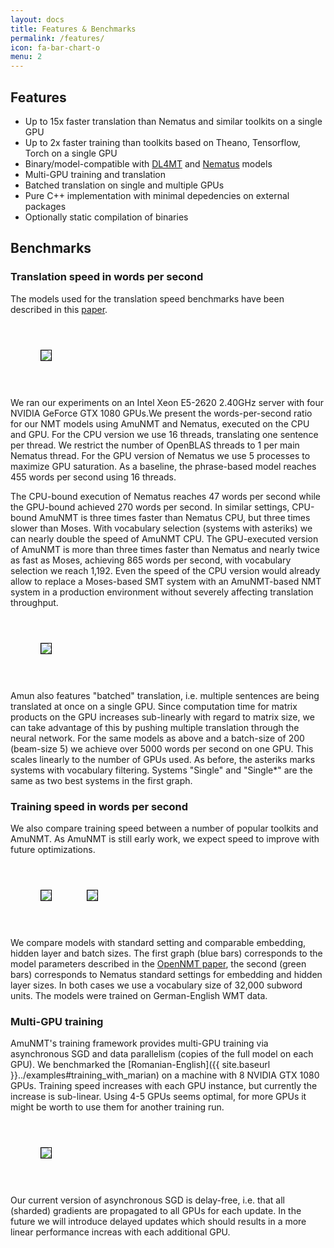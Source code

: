 ```yaml
---
layout: docs
title: Features & Benchmarks
permalink: /features/
icon: fa-bar-chart-o
menu: 2
---
```


## Features

* Up to 15x faster translation than Nematus and similar toolkits on a single GPU
* Up to 2x faster training than toolkits based on Theano, Tensorflow, Torch on a single GPU
* Binary/model-compatible with [DL4MT](https://github.com/nyu-dl/dl4mt-tutorial) and [Nematus](https://github.com/rsennrich/nematus) models
* Multi-GPU training and translation
* Batched translation on single and multiple GPUs
* Pure C++ implementation with minimal depedencies on external packages
* Optionally static compilation of binaries

## Benchmarks

### Translation speed in words per second

The models used for the translation speed benchmarks have been described in
this [paper](http://workshop2016.iwslt.org/downloads/IWSLT_2016_paper_4.pdf).

<table style="border-collapse: separate; border-spacing: 40px; margin: auto">
<tr>
  <td><img style="border: 1px solid black;" src="{{site.baseurl}}../assets/images/translation_speed.png"/></td>
</tr>
</table>

We ran our experiments on an Intel Xeon E5-2620
2.40GHz server with four NVIDIA GeForce GTX 1080
GPUs.We present the words-per-second ratio for our NMT
models using AmuNMT and Nematus, executed on the
CPU and GPU. For the CPU version we use
16 threads, translating one sentence per thread. We restrict
the number of OpenBLAS threads to 1 per main
Nematus thread. For the GPU version of Nematus we
use 5 processes to maximize GPU saturation. As a baseline,
the phrase-based model reaches 455 words per second
using 16 threads.

The CPU-bound execution of Nematus reaches
47 words per second while the GPU-bound achieved
270 words per second. In similar settings, CPU-bound
AmuNMT is three times faster than Nematus CPU,
but three times slower than Moses. With vocabulary
selection (systems with asteriks) we can nearly double the speed of AmuNMT
CPU. The GPU-executed version of AmuNMT is more
than three times faster than Nematus and nearly twice
as fast as Moses, achieving 865 words per second, with
vocabulary selection we reach 1,192. Even the speed
of the CPU version would already allow to replace a
Moses-based SMT system with an AmuNMT-based
NMT system in a production environment without
severely affecting translation throughput.

<table style="border-collapse: separate; border-spacing: 40px; margin: auto">
<tr>
  <td><img style="border: 1px solid black;" src="{{site.baseurl}}../assets/images/translation_speed2.png"/></td>
</tr>
</table>

Amun also features "batched" translation, i.e. multiple sentences are being translated at once
on a single GPU. Since computation time for matrix products on the GPU increases sub-linearly
with regard to matrix size, we can take advantage of this by pushing multiple translation
through the neural network. For the same models as above and a batch-size of 200 (beam-size 5)
we achieve over 5000 words per second on one GPU. This scales linearly to the number of GPUs
used. As before, the asteriks marks systems with vocabulary filtering. Systems "Single" and "Single*"
are the same as two best systems in the first graph.

### Training speed in words per second

We also compare training speed between a number of popular toolkits and AmuNMT.
As AmuNMT is still early work, we expect speed to improve with future optimizations. 

<table style="border-collapse: separate; border-spacing: 40px; margin: auto">
<tr>
  <td><img style="border: 1px solid black;" src="{{site.baseurl}}../assets/images/training_speed.png"/></td>
  <td><img style="border: 1px solid black;" src="{{site.baseurl}}../assets/images/training_speed2.png"/></td>
</tr>
</table>

We compare models with standard setting and comparable embedding, hidden layer and batch sizes.
The first graph (blue bars) corresponds to the model parameters described in the [OpenNMT paper](http://),
the second (green bars) corresponds to Nematus standard settings for embedding and hidden layer
sizes. In both cases we use a vocabulary size of 32,000 subword units. The models were trained
on German-English WMT data.

### Multi-GPU training

AmuNMT's training framework provides multi-GPU training via asynchronous SGD and
data parallelism (copies of the full model on each GPU). We benchmarked
the [Romanian-English]({{ site.baseurl }}../examples#training_with_marian) on a machine with
8 NVIDIA GTX 1080 GPUs. Training speed increases with each GPU instance, but currently
the increase is sub-linear. Using 4-5 GPUs seems optimal, for more GPUs it might be worth
to use them for another training run. 

<table style="border-collapse: separate; border-spacing: 40px; margin: auto">
<tr>
  <td><img style="border: 1px solid black;" src="{{site.baseurl}}../assets/images/multi_gpu.png"/></td>
</tr>
</table>

Our current version of asynchronous SGD is delay-free, i.e. that all (sharded) gradients
are propagated to all GPUs for each update. In the future we will introduce delayed updates
which should results in a more linear performance increas with each additional GPU.